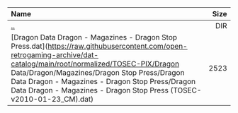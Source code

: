|Name|Size|
|:---|---:|
|[..](../index.html)|DIR|
|[Dragon Data Dragon - Magazines - Dragon Stop Press.dat](https://raw.githubusercontent.com/open-retrogaming-archive/dat-catalog/main/root/normalized/TOSEC-PIX/Dragon Data/Dragon/Magazines/Dragon Stop Press/Dragon Data Dragon - Magazines - Dragon Stop Press/Dragon Data Dragon - Magazines - Dragon Stop Press (TOSEC-v2010-01-23_CM).dat)|2523|
